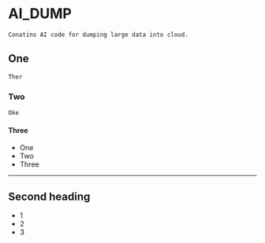 # AI_DUMP
	Conatins AI code for dumping large data into cloud.

## One
	Ther
### Two
	Oke

#### Three
* One
* Two
* Three

---

## Second heading
- 1
- 2
- 3
